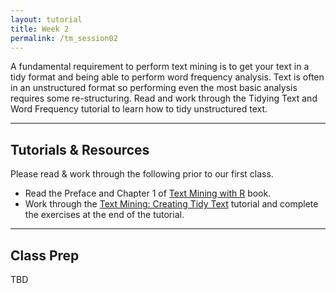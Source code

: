 ```yaml
---
layout: tutorial
title: Week 2
permalink: /tm_session02
---
```


A fundamental requirement to perform text mining is to get your text in a tidy format and being able to perform word frequency analysis. Text is often in an unstructured format so performing even the most basic analysis requires some re-structuring. Read and work through the Tidying Text and Word Frequency tutorial to learn how to tidy unstructured text.

<hr>


## Tutorials & Resources

Please read & work through the following prior to our first class. 

- Read the Preface and Chapter 1 of [Text Mining with R](http://tidytextmining.com/index.html) book.
- Work through the [Text Mining: Creating Tidy Text](https://afit-r.github.io/tidy_text) tutorial and complete the exercises at the end of the tutorial.

<hr>

## Class Prep

TBD
